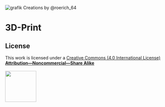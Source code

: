  ![grafik](https://github.com/walterwissmann/Main/assets/42293697/07d6cf5b-738d-403d-8226-1d7a63fcd9e1) Creations by @roerich_64


 # 3D-Print 


## License
This work is licensed under a [Creative Commons (4.0 International License)  ](https://creativecommons.org/licenses/by-nc-sa/4.0/)  
[**Attribution—Noncommercial—Share Alike**](LICENSE.md)  
<br>
<img src="CC.jpg" width="100">  
<br>


